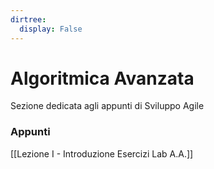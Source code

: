 ```yaml
---
dirtree:
  display: False
---
```


# Algoritmica Avanzata

Sezione dedicata agli appunti di Sviluppo Agile

### Appunti

[[Lezione I - Introduzione Esercizi Lab A.A.]]



